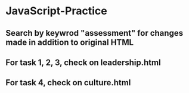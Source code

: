 # JavaScript-Practice

## Search by keywrod "assessment" for changes made in addition to original HTML
## For task 1, 2, 3, check on leadership.html
## For task 4, check on culture.html
